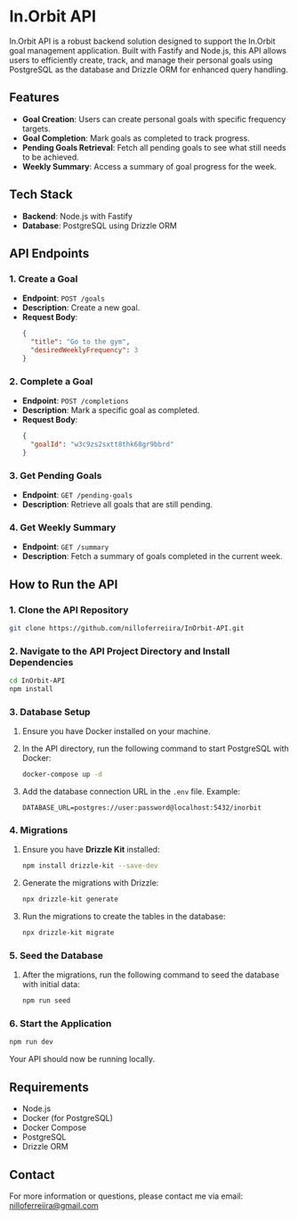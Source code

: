 # In.Orbit API

In.Orbit API is a robust backend solution designed to support the In.Orbit goal management application. Built with Fastify and Node.js, this API allows users to efficiently create, track, and manage their personal goals using PostgreSQL as the database and Drizzle ORM for enhanced query handling.

## Features

- **Goal Creation**: Users can create personal goals with specific frequency targets.
- **Goal Completion**: Mark goals as completed to track progress.
- **Pending Goals Retrieval**: Fetch all pending goals to see what still needs to be achieved.
- **Weekly Summary**: Access a summary of goal progress for the week.

## Tech Stack

- **Backend**: Node.js with Fastify
- **Database**: PostgreSQL using Drizzle ORM

## API Endpoints

### 1. Create a Goal

- **Endpoint**: `POST /goals`
- **Description**: Create a new goal.
- **Request Body**:
  ```json
  {
    "title": "Go to the gym",
    "desiredWeeklyFrequency": 3
  }
  ```

### 2. Complete a Goal

- **Endpoint**: `POST /completions`
- **Description**: Mark a specific goal as completed.
- **Request Body**:
  ```json
  {
    "goalId": "w3c9zs2sxtt8thk68gr9bbrd"
  }
  ```

### 3. Get Pending Goals

- **Endpoint**: `GET /pending-goals`
- **Description**: Retrieve all goals that are still pending.

### 4. Get Weekly Summary

- **Endpoint**: `GET /summary`
- **Description**: Fetch a summary of goals completed in the current week.

## How to Run the API

### 1. Clone the API Repository

```bash
git clone https://github.com/nilloferreiira/InOrbit-API.git
```

### 2. Navigate to the API Project Directory and Install Dependencies

```bash
cd InOrbit-API
npm install
```

### 3. Database Setup

1. Ensure you have Docker installed on your machine.
2. In the API directory, run the following command to start PostgreSQL with Docker:

   ```bash
   docker-compose up -d
   ```

3. Add the database connection URL in the `.env` file. Example:

   ```
   DATABASE_URL=postgres://user:password@localhost:5432/inorbit
   ```

### 4. Migrations

1. Ensure you have **Drizzle Kit** installed:

   ```bash
   npm install drizzle-kit --save-dev
   ```

2. Generate the migrations with Drizzle:

   ```bash
   npx drizzle-kit generate
   ```

3. Run the migrations to create the tables in the database:

   ```bash
   npx drizzle-kit migrate
   ```

### 5. Seed the Database

1. After the migrations, run the following command to seed the database with initial data:

   ```bash
   npm run seed
   ```

### 6. Start the Application

```bash
npm run dev
```

Your API should now be running locally.

## Requirements

- Node.js
- Docker (for PostgreSQL)
- Docker Compose
- PostgreSQL
- Drizzle ORM

## Contact

For more information or questions, please contact me via email: [nilloferreiira@gmail.com](mailto:nilloferreiira@gmail.com)
